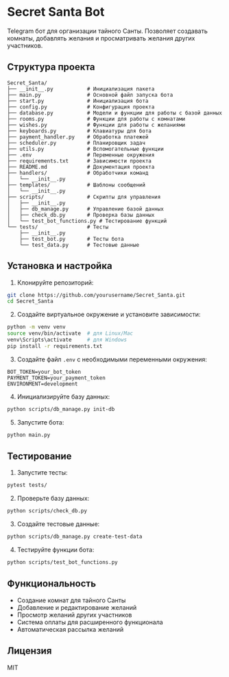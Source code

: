 # Secret Santa Bot

Telegram бот для организации тайного Санты. Позволяет создавать комнаты, добавлять желания и просматривать желания других участников.

## Структура проекта

```
Secret_Santa/
├── __init__.py           # Инициализация пакета
├── main.py               # Основной файл запуска бота
├── start.py              # Инициализация бота
├── config.py             # Конфигурация проекта
├── database.py           # Модели и функции для работы с базой данных
├── rooms.py              # Функции для работы с комнатами
├── wishes.py             # Функции для работы с желаниями
├── keyboards.py          # Клавиатуры для бота
├── payment_handler.py    # Обработка платежей
├── scheduler.py          # Планировщик задач
├── utils.py              # Вспомогательные функции
├── .env                  # Переменные окружения
├── requirements.txt      # Зависимости проекта
├── README.md             # Документация проекта
├── handlers/             # Обработчики команд
│   └── __init__.py
├── templates/            # Шаблоны сообщений
│   └── __init__.py
├── scripts/              # Скрипты для управления
│   ├── __init__.py
│   ├── db_manage.py      # Управление базой данных
│   ├── check_db.py       # Проверка базы данных
│   └── test_bot_functions.py # Тестирование функций
└── tests/                # Тесты
    ├── __init__.py
    ├── test_bot.py       # Тесты бота
    └── test_data.py      # Тестовые данные
```

## Установка и настройка

1. Клонируйте репозиторий:

```bash
git clone https://github.com/yourusername/Secret_Santa.git
cd Secret_Santa
```

2. Создайте виртуальное окружение и установите зависимости:

```bash
python -m venv venv
source venv/bin/activate  # для Linux/Mac
venv\Scripts\activate     # для Windows
pip install -r requirements.txt
```

3. Создайте файл `.env` с необходимыми переменными окружения:

```
BOT_TOKEN=your_bot_token
PAYMENT_TOKEN=your_payment_token
ENVIRONMENT=development
```

4. Инициализируйте базу данных:

```bash
python scripts/db_manage.py init-db
```

5. Запустите бота:

```bash
python main.py
```

## Тестирование

1. Запустите тесты:

```bash
pytest tests/
```

2. Проверьте базу данных:

```bash
python scripts/check_db.py
```

3. Создайте тестовые данные:

```bash
python scripts/db_manage.py create-test-data
```

4. Тестируйте функции бота:

```bash
python scripts/test_bot_functions.py
```

## Функциональность

- Создание комнат для тайного Санты
- Добавление и редактирование желаний
- Просмотр желаний других участников
- Система оплаты для расширенного функционала
- Автоматическая рассылка желаний

## Лицензия

MIT
